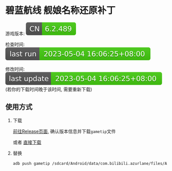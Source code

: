 # 碧蓝航线 舰娘名称还原补丁

游戏版本: ![](https://github.com/AzurLaneTools/uncensor/raw/badges/version.svg)

检查时间: ![](https://github.com/AzurLaneTools/uncensor/raw/badges/lastRun.svg)

修改时间: ![](https://github.com/AzurLaneTools/uncensor/raw/badges/lastUpdate.svg) (若你的下载时间晚于该时间, 需要重新下载)

## 使用方式
1. 下载

    [前往Release页面](https://github.com/AzurLaneTools/uncensor/releases/latest), 确认版本信息并下载`gametip`文件

    或者 [直接下载](https://github.com/AzurLaneTools/uncensor/releases/latest/download/gametip)


2. 替换

    ```bash
    adb push gametip /sdcard/Android/data/com.bilibili.azurlane/files/AssetBundles/sharecfgdata/gametip
    ```
